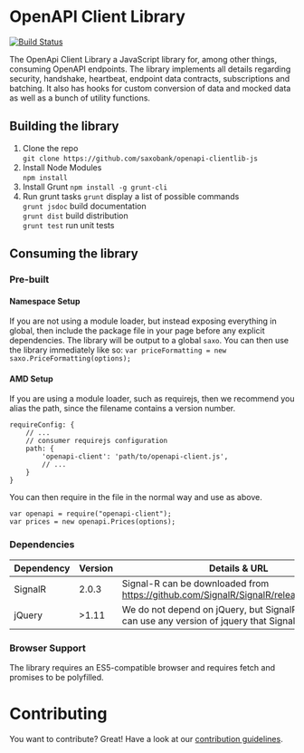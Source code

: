 # OpenAPI Client Library

[![Build Status](https://travis-ci.org/SaxoBank/openapi-clientlib-js.svg?branch=master)](https://travis-ci.org/SaxoBank/openapi-clientlib-js)

The OpenApi Client Library a JavaScript library for, among other things, consuming OpenAPI endpoints. 
The library implements all details regarding security, handshake, heartbeat, endpoint data contracts, subscriptions and batching. 
It also has hooks for custom conversion of data and mocked data as well as a bunch of utility functions.

## Building the library

1. Clone the repo  
`git clone https://github.com/saxobank/openapi-clientlib-js`
2. Install Node Modules  
`npm install`
3. Install Grunt
`npm install -g grunt-cli`
4. Run grunt tasks
`grunt` display a list of possible commands  
`grunt jsdoc` build documentation  
`grunt dist` build distribution  
`grunt test` run unit tests  

## Consuming the library

### Pre-built
#### Namespace Setup
If you are not using a module loader, but instead exposing everything in global, then include the package file in your page before any explicit dependencies.
The library will be output to a global `saxo`. You can then use the library immediately like so: 
`var priceFormatting = new saxo.PriceFormatting(options);`

#### AMD Setup
If you are using a module loader, such as requirejs, then we recommend you alias the path, since the filename contains a version number.
```
requireConfig: {
    // ...
    // consumer requirejs configuration
    path: {
        'openapi-client': 'path/to/openapi-client.js',
        // ...
    }
}
```
You can then require in the file in the normal way and use as above.
```
var openapi = require("openapi-client");
var prices = new openapi.Prices(options);
```

### Dependencies
|Dependency |Version                 |Details & URL |
|-----------|------------------------|--------------|
|SignalR    |2.0.3                   |Signal-R can be downloaded from https://github.com/SignalR/SignalR/releases/tag/2.0.3.|
|jQuery     |>1.11                  |We do not depend on jQuery, but SignalR does. You can use any version of jquery that SignalR supports.|

### Browser Support
The library requires an ES5-compatible browser and requires fetch and promises to be polyfilled.

# Contributing
You want to contribute? Great! Have a look at our [contribution guidelines](CONTRIBUTING.md).